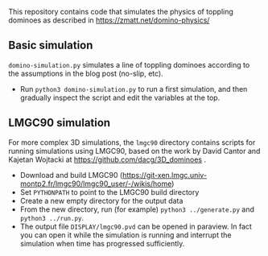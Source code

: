 This repository contains code that simulates the physics of toppling dominoes as described in https://zmatt.net/domino-physics/

## Basic simulation
`domino-simulation.py` simulates a line of toppling dominoes according to the assumptions in the blog post (no-slip, etc).
* Run `python3 domino-simulation.py` to run a first simulation, and then gradually inspect the script and edit the variables at the top.

## LMGC90 simulation
For more complex 3D simulations, the `lmgc90` directory contains scripts for running simulations using LMGC90, based on the work by David Cantor and Kajetan Wojtacki at https://github.com/dacg/3D_dominoes .
* Download and build LMGC90 (https://git-xen.lmgc.univ-montp2.fr/lmgc90/lmgc90_user/-/wikis/home)
* Set `PYTHONPATH` to point to the LMGC90 build directory
* Create a new empty directory for the output data
* From the new directory, run (for example) `python3 ../generate.py` and `python3 ../run.py`.
* The output file `DISPLAY/lmgc90.pvd` can be opened in paraview.  In fact you can open it while the simulation is running and interrupt the simulation when time has progressed sufficiently.


